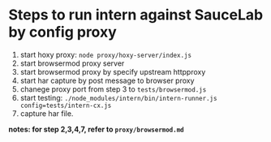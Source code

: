 # Steps to run intern against SauceLab by config proxy

1. start hoxy proxy: `node proxy/hoxy-server/index.js`
2. start browsermod proxy server
3. start browsermod proxy by specify upstream httpproxy
4. start har capture by post message to browser proxy
5. chanege proxy port from step 3 to `tests/browsermod.js`
6. start testing: `./node_modules/intern/bin/intern-runner.js config=tests/intern-cx.js`
7. capture har file.

**notes: for step 2,3,4,7, refer to `proxy/browsermod.md`**
